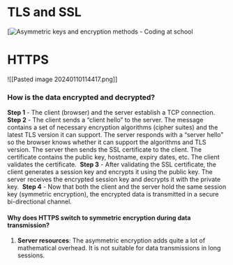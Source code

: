 # TLS and SSL

[![Asymmetric keys and encryption methods - Coding at school](https://codingatschool.weebly.com/uploads/2/6/8/8/26889801/1521514_orig.gif)


# HTTPS
![[Pasted image 20240110114417.png]]

### How is the data encrypted and decrypted?
**Step 1** - The client (browser) and the server establish a TCP connection.
**Step 2** - The client sends a “client hello” to the server. The message contains a set of necessary encryption algorithms (cipher suites) and the latest TLS version it can support. The server responds with a “server hello” so the browser knows whether it can support the algorithms and TLS version.
The server then sends the SSL certificate to the client. The certificate contains the public key, hostname, expiry dates, etc. The client validates the certificate. 
**Step 3** - After validating the SSL certificate, the client generates a session key and encrypts it using the public key. The server receives the encrypted session key and decrypts it with the private key. 
**Step 4** - Now that both the client and the server hold the same session key (symmetric encryption), the encrypted data is transmitted in a secure bi-directional channel.
#### Why does HTTPS switch to symmetric encryption during data transmission? 
1. **Server resources**: The asymmetric encryption adds quite a lot of mathematical overhead. It is not suitable for data transmissions in long sessions.